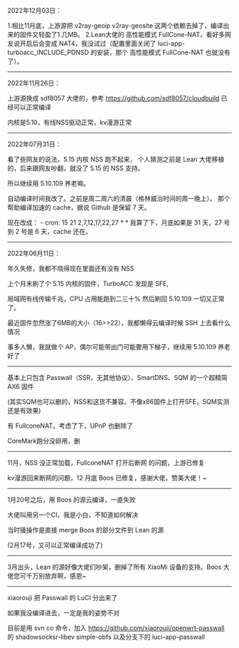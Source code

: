 2022年12月03日：

1.相比11月底，上游源把 v2ray-geoip v2ray-geosite 这两个依赖去掉了，编译出来的固件又轻盈了1.几MB。
2.Lean大佬的 高性能模式 FullCone-NAT，看好多网友说开启后会变成 NAT4，我没试过（配置里面关闭了 luci-app-turboacc_INCLUDE_PDNSD 的安装，那个 高性能模式 FullCone-NAT 也就没有了）。

---

2022年11月26日：

上游源换成 sdf8057 大佬的，参考 https://github.com/sdf8057/cloudbuild
已经可以正常编译

内核是5.10，有线NSS驱动正常，kv漫游正常

---

2022年07月31日：

看了些网友的说法，5.15 内核 NSS 跑不起来，
个人猜测之前是 Lean 大佬移植的，后来跟网友吵翻，就没了 5.15 的 NSS 支持。

所以继续用 5.10.109 养老嘛。

自动编译时间我改了。之前是周二周六的清晨（格林威治时间的周一晚上）。
那个帮助编译加速的 cache，据说 Github 是保留 7 天。

现在改成： - cron: 15 21 2,7,12,17,22,27 * *
我算了下，月底如果是 31 天，27 号到 2 号是 6 天，cache 还在。


---

2022年06月11日：

年久失修，我都不晓得现在里面还有没有 NSS

上个月末刷了个 5.15 内核的固件，TurboACC 发现是 SFE,

局域网有线传输千兆，CPU 占用能跑到二三十%
然后刷回 5.10.109 一切又正常了。

最近固件忽然涨了6MB的大小（16>>22），我都懒得云编译时候 SSH 上去看什么情况


事多人懒，我就做个 AP，偶尔可能带出门可能要用下梯子，继续用 5.10.109 养老好了


---


基本上只包含 Passwall（SSR，无其他协议）、SmartDNS、SQM 的一个超精简 AX6 固件

(其实SQM也可以删的，NSS和这货不兼容。不像x86固件上打开SFE，SQM实测还是有效果)

有 FullconeNAT。考虑了下，UPnP 也删除了

CoreMark跑分没卵用，删


---


11月，NSS 没正常加载，FullconeNAT 打开后断网 的问题，上游已修复


kv漫游回来断网的问题，12 月底 Boos 已修复，感谢大佬，赞美大佬！~


---


1月20号之后，用 Boos 的源云编译，一直失败

大佬叫用另一个CI，我是小白，不知道如何解决

当时骚操作是直接 merge Boos 的部分文件到 Lean 的源

(2月17号，又可以正常编译成功了)


---

3月出头，Lean 的源好像大佬们吵架，删掉了所有 XiaoMi 设备的支持。Boos 大佬您可千万别放弃啊，感恩~

---

xiaorouji 把 Passwall 的 LuCI 分出来了

如果我没编译进去，一定是我的姿势不对

目前是用 svn co 命令，加入 https://github.com/xiaorouji/openwrt-passwall 的 shadowsocksr-libev simple-obfs 以及分支下的 luci-app-passwall
